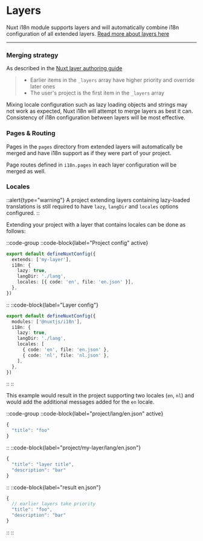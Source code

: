 # Layers

Nuxt i18n module supports layers and will automatically combine i18n configuration of all extended layers. [Read more about layers here](https://nuxt.com/docs/getting-started/layers)

---

### Merging strategy
As described in the [Nuxt layer authoring guide](https://nuxt.com/docs/guide/going-further/layers#multi-layer-support-for-nuxt-modules) 
> * Earlier items in the `_layers` array have higher priority and override later ones
> * The user's project is the first item in the `_layers` array

Mixing locale configuration such as lazy loading objects and strings may not work as expected, Nuxt i18n will attempt to merge layers as best it can. Consistency of i18n configuration between layers will be most effective.


### Pages & Routing

Pages in the `pages` directory from extended layers will automatically be merged and have i18n support as if they were part of your project. 

Page routes defined in `i18n.pages` in each layer configuration will be merged as well.

### Locales
::alert{type="warning"}
A project extending layers containing lazy-loaded translations is still required to have `lazy`, `langDir` and `locales` options configured.
::

Extending your project with a layer that contains locales can be done as follows:

::code-group
  ::code-block{label="Project config" active}
  ```ts {} [nuxt.config.ts]
  export default defineNuxtConfig({
    extends: ['my-layer'],
    i18n: {
      lazy: true,
      langDir: './lang',
      locales: [{ code: 'en', file: 'en.json' }],
    },
  })
  ```
  ::
  ::code-block{label="Layer config"}
  ```ts
  export default defineNuxtConfig({
    modules: ['@nuxtjs/i18n'],
    i18n: {
      lazy: true,
      langDir: './lang',
      locales: [
        { code: 'en', file: 'en.json' },
        { code: 'nl', file: 'nl.json' },
      ],
    },
  })
  ```
  ::
::

This example would result in the project supporting two locales (`en`, `nl`) and would add the additional messages added for the `en` locale.

::code-group
  ::code-block{label="project/lang/en.json" active}
  ```ts {} [project/lang/en.json]
  {
    "title": "foo"
  }
  ```
  ::
  ::code-block{label="project/my-layer/lang/en.json"}
  ```ts {} [project/my-layer/lang/en.json]
  {
    "title": "layer title",
    "description": "bar"
  }
  ```
  ::
  ::code-block{label="result en.json"}
  ```ts {} [result]
  {
    // earlier layers take priority
    "title": "foo",
    "description": "bar"
  }
  ```
  ::
::

